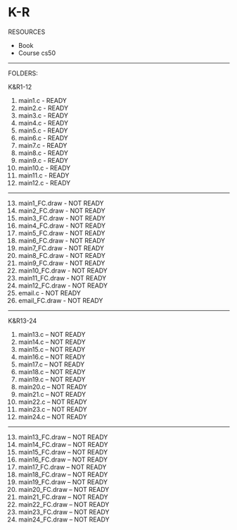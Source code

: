 # K-R
RESOURCES
- Book
- Course cs50
  
-------------------------------------------------------------------------------------------------------------------------------------------------------------------------------------------------------------------------------

FOLDERS:

K&R1-12
  1. main1.c - READY
  2. main2.c - READY
  3. main3.c - READY
  4. main4.c - READY
  5. main5.c - READY
  6. main6.c - READY
  7. main7.c - READY
  8. main8.c - READY
  9. main9.c - READY
  10. main10.c - READY
  11. main11.c - READY
  12. main12.c - READY
  -----------------------------------------------------------------------------------------------------------------------------------------------------------------------------------------------------------------------------
  13. main1_FC.draw - NOT READY
  14. main2_FC.draw - NOT READY
  15. main3_FC.draw - NOT READY
  16. main4_FC.draw - NOT READY
  17. main5_FC.draw - NOT READY
  18. main6_FC.draw - NOT READY
  19. main7_FC.draw - NOT READY
  20. main8_FC.draw - NOT READY
  21. main9_FC.draw - NOT READY
  22. main10_FC.draw - NOT READY
  23. main11_FC.draw - NOT READY
  24. main12_FC.draw - NOT READY
  25. email.c - NOT READY
  26. email_FC.draw - NOT READY
-------------------------------------------------------------------------------------------------------------------------------------------------------------------------------------------------------------------------------
K&R13-24
  1. main13.c – NOT READY
  2. main14.c – NOT READY
  3. main15.c – NOT READY
  4. main16.c – NOT READY
  5. main17.c – NOT READY
  6. main18.c – NOT READY
  7. main19.c – NOT READY
  8. main20.c – NOT READY
  9. main21.c – NOT READY
  10. main22.c – NOT READY
  11. main23.c – NOT READY
  12. main24.c – NOT READY
  -----------------------------------------------------------------------------------------------------------------------------------------------------------------------------------------------------------------------------
  13. main13_FC.draw – NOT READY
  14. main14_FC.draw – NOT READY
  15. main15_FC.draw – NOT READY
  16. main16_FC.draw – NOT READY
  17. main17_FC.draw – NOT READY
  18. main18_FC.draw – NOT READY
  19. main19_FC.draw – NOT READY
  20. main20_FC.draw – NOT READY
  21. main21_FC.draw – NOT READY
  22. main22_FC.draw – NOT READY
  23. main23_FC.draw – NOT READY
  24. main24_FC.draw – NOT READY
